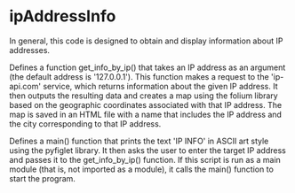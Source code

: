 # ipAddressInfo
In general, this code is designed to obtain and display information about IP addresses.

Defines a function get_info_by_ip() that takes an IP address as an argument (the default address is '127.0.0.1'). This function makes a request to the 'ip-api.com' service, which returns information about the given IP address. It then outputs the resulting data and creates a map using the folium library based on the geographic coordinates associated with that IP address. The map is saved in an HTML file with a name that includes the IP address and the city corresponding to that IP address.

Defines a main() function that prints the text 'IP INFO' in ASCII art style using the pyfiglet library. It then asks the user to enter the target IP address and passes it to the get_info_by_ip() function.
If this script is run as a main module (that is, not imported as a module), it calls the main() function to start the program.
